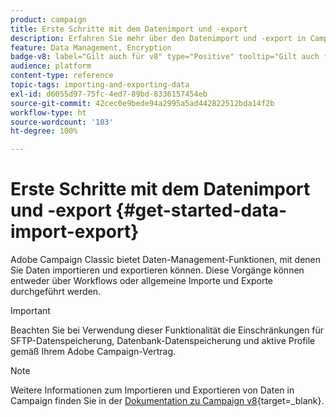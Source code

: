 ```yaml
---
product: campaign
title: Erste Schritte mit dem Datenimport und -export
description: Erfahren Sie mehr über den Datenimport und -export in Campaign
feature: Data Management, Encryption
badge-v8: label="Gilt auch für v8" type="Positive" tooltip="Gilt auch für Campaign v8"
audience: platform
content-type: reference
topic-tags: importing-and-exporting-data
exl-id: d6055d97-75fc-4ed7-89bd-8336157454eb
source-git-commit: 42cec0e9bede94a2995a5ad442822512bda14f2b
workflow-type: ht
source-wordcount: '103'
ht-degree: 100%

---
```


# Erste Schritte mit dem Datenimport und -export {#get-started-data-import-export}



Adobe Campaign Classic bietet Daten-Management-Funktionen, mit denen Sie Daten importieren und exportieren können. Diese Vorgänge können entweder über Workflows oder allgemeine Importe und Exporte durchgeführt werden.

>[!IMPORTANT]
>
>Beachten Sie bei Verwendung dieser Funktionalität die Einschränkungen für SFTP-Datenspeicherung, Datenbank-Datenspeicherung und aktive Profile gemäß Ihrem Adobe Campaign-Vertrag.

>[!NOTE]
>
>Weitere Informationen zum Importieren und Exportieren von Daten in Campaign finden Sie in der [Dokumentation zu Campaign v8](https://experienceleague.adobe.com/de/docs/campaign/campaign-v8/data/import){target=_blank}.


<!--
## Workflows {#workflows}

<img src="assets/do-not-localize/icon_workflows.svg" width="60px">

**Workflows** are a useful way to automate your import processes. Whether you import data from a local file or from a SFTP, they allow you to standardize your data management procedures.

With workflows, import and export operations can be repeated automatically according to a schedule, for example to automate data exchange between several information systems.

For more on this, refer to [this section](../../platform/using/import-export-workflows.md).

## Generic imports and exports {#generic-import-export}

<img src="assets/do-not-localize/icon_templates.svg" width="60px">

Additionally, Campaign Classic provides **generic imports and exports** that allow you to create occasional import or export jobs.

Imports and exports are configured in dedicated templates, that you can configure and use to launch and monitor import and export jobs.

For more on generic imports and exports, refer to [this section](../../platform/using/about-generic-imports-exports.md).

>[!IMPORTANT]
>Generic imports and exports should be used for occasional operations only. To ensure data consistency and improve efficiency, it is recommended to perform your import and export operations using workflows.

## Data encryption and compression {#data-encryption-compression}

<img src="assets/do-not-localize/icon_encrypt.svg" width="60px">

Campaign Classic allows you to import zipped or encrypted files, and export zipped or encrypted file.

These operations are performed within workflows, by applying pre-processing stages to the data you want to leverage.

For more on this, refer to these sections:

* [Unzip or decrypt a file](../../platform/using/unzip-decrypt.md)
* [Zip or encrypt a file](../../platform/using/zip-encrypt.md)

## Best practices and troubleshooting {#best-practices-troubleshooting}

<img src="assets/do-not-localize/icon_bestpractices.svg" width="60px">

You should follow several [best practices](../../platform/using/import-export-best-practices.md) when performing import and export operations to ensure data consistency within the database and avoid common errors during update or export operations.

Additionally, recommendations and common issues related to SFTP servers usage are available in [this section](../../platform/using/sftp-server-usage.md).
-->